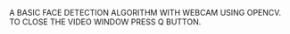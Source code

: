 A BASIC FACE DETECTION ALGORITHM WITH WEBCAM USING OPENCV.
TO CLOSE THE VIDEO WINDOW PRESS Q BUTTON.
